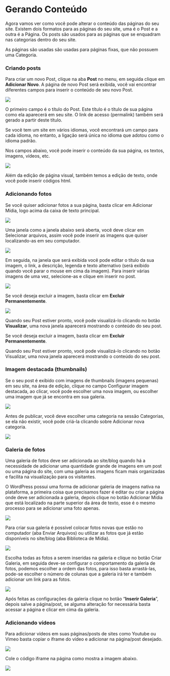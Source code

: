 # Gerando Conteúdo

Agora vamos ver como você pode alterar o conteúdo das páginas do seu site. Existem dois formatos para as páginas do seu site, uma é o Post e a outra é a Página. Os posts são usados para as páginas que se enquadram nas categorias dentro do seu site.

As páginas são usadas são usadas para páginas fixas, que não possuem uma Categoria.

### Criando posts

Para criar um novo Post, clique na aba **Post** no menu, em seguida clique em **Adicionar Novo**. A página de novo Post será exibida, você vai encontrar diferentes campos para inserir o conteúdo de seu novo Post.

![](wp_config_post.png)

O primeiro campo é o título do Post. Este título é o título de sua página como ela aparecerá em seu site. O link de acesso (permalink) também será gerado a partir deste título.

Se você tem um site em vários idiomas, você encontrará um campo para cada idioma, no entanto, a ligação será única no idioma que adotou como o idioma padrão. 

Nos campos abaixo, você pode inserir o conteúdo da sua página, os textos, imagens, vídeos, etc.

![](wp_config_post1.png)

Além da edição de página visual, também temos a edição de texto, onde você pode inserir códigos html.

### Adicionando fotos

Se você quiser adicionar fotos a sua página, basta clicar em Adicionar Mídia, logo acima da caixa de texto principal.

![](wp_config_galeria_fotos.png)

Uma janela como a janela abaixo será aberta, você deve clicar em Selecionar arquivos, assim você pode inserir as imagens que quiser localizando-as em seu computador.

![](wp_config_add_fotos.png)

Em seguida, na janela que será exibida você pode editar o título da sua imagem, o link, a descrição, legenda e texto alternativo (será exibido quando você parar o mouse em cima da imagem). Para inserir várias imagens de uma vez, selecione-as e clique em inserir no post.

![](wp_config_add_fotos_1.png)

Se você deseja excluir a imagem, basta clicar em **Excluir Permanentemente**.

![](wp_config_post_publicar.png)

Quando seu Post estiver pronto, você pode visualizá-lo clicando no botão **Visualizar**, uma nova janela aparecerá mostrando o conteúdo do seu post.

Se você deseja excluir a imagem, basta clicar em **Excluir Permanentemente**.

Quando seu Post estiver pronto, você pode visualizá-lo clicando no botão Visualizar, uma nova janela aparecerá mostrando o conteúdo do seu post.

### Imagem destacada (thumbnails)

Se o seu post é exibido com imagens de thumbnails (imagens pequenas) em seu site, na área de edição, clique no campo Configurar imagem destacada, ao clicar, você pode escolher uma nova imagem, ou escolher uma imagem que já se encontra em sua galeria.

![](imagem_destacada.jpg)

Antes de publicar, você deve escolher uma categoria na sessão Categorias, se ela não existir, você pode criá-la clicando sobre Adicionar nova categoria.

![](categorias.jpg)

### Galeria de fotos

Uma galeria de fotos deve ser adicionada ao site/blog quando há a necessidade de adicionar uma quantidade grande de imagens em um post ou uma página do site, com uma galeria as imagens ficam mais organizadas e facilita na visualização para os visitantes.

O WordPress possui uma forma de adicionar galeria de imagens nativa na plataforma, a primeira coisa que precisamos fazer é editar ou criar a página onde deve ser adicionada a galeria, depois clique no botão Adicionar Mídia que está localizado na parte superior da área de texto, esse é o mesmo processo para se adicionar uma foto apenas.

![](wp_config_galeria_fotos.png)

Para criar sua galeria é possível colocar fotos novas que estão no computador (aba Enviar Arquivos) ou utilizar as fotos que já estão disponíveis no site/blog (aba Biblioteca de Mídia).

![](wp_config_galeria_fotos_1.png)

Escolha todas as fotos a serem inseridas na galeria e clique no botão Criar Galeria, em seguida deve-se configurar o comportamento da galeria de fotos, podemos escolher a ordem das fotos, para isso basta arrastá-las, pode-se escolher o número de colunas que a galeria irá ter e também adicionar um link para as fotos.

![](wp_config_galeria_fotos_2.png)

Após feitas as configurações da galeria clique no botão “**Inserir Galeria**”, depois salve a página/post, se alguma alteração for necessária basta acessar a página e clicar em cima da galeria.

### Adicionando vídeos

Para adicionar vídeos em suas páginas/posts de sites como Youtube ou Vimeo basta copiar o iframe do vídeo e adicionar na página/post desejado.

![](wp_config_add_videos2.png)

Cole o código iframe na página como mostra a imagem abaixo.

![](wp_config_add_videos.png)

